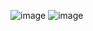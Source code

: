 ![image](https://github.com/user-attachments/assets/c3d41054-574d-477e-b6ac-95769eb1b677)
![image](https://github.com/user-attachments/assets/14f7767d-ce6b-4c93-b72c-f0a408b7aa41)
